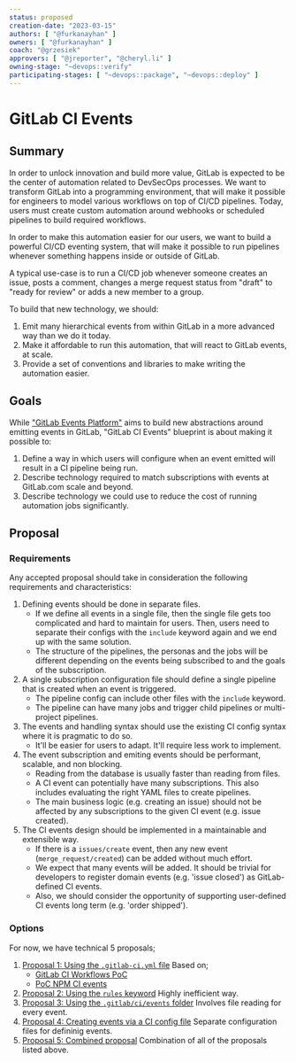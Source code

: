 ```yaml
---
status: proposed
creation-date: "2023-03-15"
authors: [ "@furkanayhan" ]
owners: [ "@furkanayhan" ]
coach: "@grzesiek"
approvers: [ "@jreporter", "@cheryl.li" ]
owning-stage: "~devops::verify"
participating-stages: [ "~devops::package", "~devops::deploy" ]
---
```


# GitLab CI Events

## Summary

In order to unlock innovation and build more value, GitLab is expected to be
the center of automation related to DevSecOps processes. We want to transform
GitLab into a programming environment, that will make it possible for engineers
to model various workflows on top of CI/CD pipelines. Today, users must create
custom automation around webhooks or scheduled pipelines to build required
workflows.

In order to make this automation easier for our users, we want to build a
powerful CI/CD eventing system, that will make it possible to run pipelines
whenever something happens inside or outside of GitLab.

A typical use-case is to run a CI/CD job whenever someone creates an issue,
posts a comment, changes a merge request status from "draft" to "ready for
review" or adds a new member to a group.

To build that new technology, we should:

1. Emit many hierarchical events from within GitLab in a more advanced way than we do it today.
1. Make it affordable to run this automation, that will react to GitLab events, at scale.
1. Provide a set of conventions and libraries to make writing the automation easier.

## Goals

While ["GitLab Events Platform"](https://gitlab.com/gitlab-org/gitlab/-/merge_requests/113700)
aims to build new abstractions around emitting events in GitLab, "GitLab CI
Events" blueprint is about making it possible to:

1. Define a way in which users will configure when an event emitted will result in a CI pipeline being run.
1. Describe technology required to match subscriptions with events at GitLab.com scale and beyond.
1. Describe technology we could use to reduce the cost of running automation jobs significantly.

## Proposal

### Requirements

Any accepted proposal should take in consideration the following requirements and characteristics:

1. Defining events should be done in separate files.
    - If we define all events in a single file, then the single file gets too complicated and hard to
    maintain for users. Then, users need to separate their configs with the `include` keyword again and we end up
    with the same solution.
    - The structure of the pipelines, the personas and the jobs will be different depending on the events being
    subscribed to and the goals of the subscription.
1. A single subscription configuration file should define a single pipeline that is created when an event is triggered.
    - The pipeline config can include other files with the `include` keyword.
    - The pipeline can have many jobs and trigger child pipelines or multi-project pipelines.
1. The events and handling syntax should use the existing CI config syntax where it is pragmatic to do so.
    - It'll be easier for users to adapt. It'll require less work to implement.
1. The event subscription and emiting events should be performant, scalable, and non blocking.
    - Reading from the database is usually faster than reading from files.
    - A CI event can potentially have many subscriptions.
    This also includes evaluating the right YAML files to create pipelines.
    - The main business logic (e.g. creating an issue) should not be affected
    by any subscriptions to the given CI event (e.g. issue created).
1. The CI events design should be implemented in a maintainable and extensible way.
    - If there is a `issues/create` event, then any new event (`merge_request/created`) can be added without
    much effort.
    - We expect that many events will be added. It should be trivial for developers to
    register domain events (e.g. 'issue closed') as GitLab-defined CI events.
    - Also, we should consider the opportunity of supporting user-defined CI events long term (e.g. 'order shipped').

### Options

For now, we have technical 5 proposals;

1. [Proposal 1: Using the `.gitlab-ci.yml` file](proposal-1-using-the-gitlab-ci-file.md)
    Based on;
    - [GitLab CI Workflows PoC](https://gitlab.com/gitlab-org/gitlab/-/merge_requests/91244)
    - [PoC NPM CI events](https://gitlab.com/gitlab-org/gitlab/-/merge_requests/111693)
1. [Proposal 2: Using the `rules` keyword](proposal-2-using-the-rules-keyword.md)
    Highly inefficient way.
1. [Proposal 3: Using the `.gitlab/ci/events` folder](proposal-3-using-the-gitlab-ci-events-folder.md)
    Involves file reading for every event.
1. [Proposal 4: Creating events via a CI config file](proposal-4-creating-events-via-ci-files.md)
    Separate configuration files for defininig events.
1. [Proposal 5: Combined proposal](proposal-5-combined-proposal.md)
    Combination of all of the proposals listed above.
